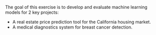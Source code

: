 The goal of this exercise is to develop and evaluate machine learning models for 2 key projects:
- A real estate price prediction tool for the California housing market.
- A medical diagnostics system for breast cancer detection.